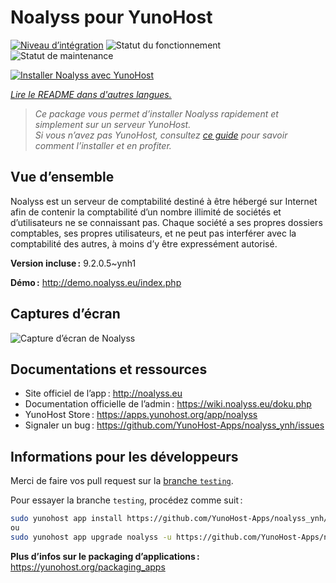 <!--
Nota bene : ce README est automatiquement généré par <https://github.com/YunoHost/apps/tree/master/tools/readme_generator>
Il NE doit PAS être modifié à la main.
-->

# Noalyss pour YunoHost

[![Niveau d’intégration](https://dash.yunohost.org/integration/noalyss.svg)](https://dash.yunohost.org/appci/app/noalyss) ![Statut du fonctionnement](https://ci-apps.yunohost.org/ci/badges/noalyss.status.svg) ![Statut de maintenance](https://ci-apps.yunohost.org/ci/badges/noalyss.maintain.svg)

[![Installer Noalyss avec YunoHost](https://install-app.yunohost.org/install-with-yunohost.svg)](https://install-app.yunohost.org/?app=noalyss)

*[Lire le README dans d'autres langues.](./ALL_README.md)*

> *Ce package vous permet d’installer Noalyss rapidement et simplement sur un serveur YunoHost.*  
> *Si vous n’avez pas YunoHost, consultez [ce guide](https://yunohost.org/install) pour savoir comment l’installer et en profiter.*

## Vue d’ensemble

Noalyss est un serveur de comptabilité destiné à être hébergé sur Internet afin de contenir la comptabilité d’un nombre illimité de sociétés et d’utilisateurs ne se connaissant pas. Chaque société a ses propres dossiers comptables, ses propres utilisateurs, et ne peut pas interférer avec la comptabilité des autres, à moins d’y être expressément autorisé.

**Version incluse :** 9.2.0.5~ynh1

**Démo :** <http://demo.noalyss.eu/index.php>

## Captures d’écran

![Capture d’écran de Noalyss](./doc/screenshots/Sélection_099_0.png)

## Documentations et ressources

- Site officiel de l’app : <http://noalyss.eu>
- Documentation officielle de l’admin : <https://wiki.noalyss.eu/doku.php>
- YunoHost Store : <https://apps.yunohost.org/app/noalyss>
- Signaler un bug : <https://github.com/YunoHost-Apps/noalyss_ynh/issues>

## Informations pour les développeurs

Merci de faire vos pull request sur la [branche `testing`](https://github.com/YunoHost-Apps/noalyss_ynh/tree/testing).

Pour essayer la branche `testing`, procédez comme suit :

```bash
sudo yunohost app install https://github.com/YunoHost-Apps/noalyss_ynh/tree/testing --debug
ou
sudo yunohost app upgrade noalyss -u https://github.com/YunoHost-Apps/noalyss_ynh/tree/testing --debug
```

**Plus d’infos sur le packaging d’applications :** <https://yunohost.org/packaging_apps>
